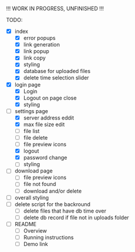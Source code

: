 !!! WORK IN PROGRESS, UNFINISHED !!!

TODO:

* [X] index
  * [X] error popups
  * [X] link generation
  * [X] link popup
  * [X] link copy
  * [X] styling
  * [X] database for uploaded files
  * [X] delete time selection slider
* [X] login page
  * [X] Login
  * [X] Logout on page close
  * [X] styling
* [ ] settings page
  * [X] server address eddit
  * [X] max file size edit
  * [ ] file list
  * [ ] file delete
  * [ ] file preview icons
  * [X] logout
  * [X] password change
  * [ ] styling
* [ ] download page
  * [ ] file preview icons
  * [ ] file not found
  * [ ] download  and/or delete
* [ ] overall styling
* [ ] delete script for the backround
  * [ ] delete files that have db time over
  * [ ] delete db record if file not in uploads folder
* [ ] README
  * [ ] Overview
  * [ ] Running instructions
  * [ ] Demo link
